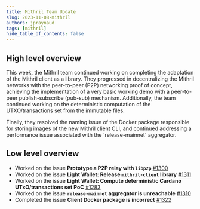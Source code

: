 ```yaml
---
title: Mithril Team Update
slug: 2023-11-08-mithril
authors: jpraynaud
tags: [mithril]
hide_table_of_contents: false
---
```


## High level overview

This week, the Mithril team continued working on completing the adaptation of the Mithril client as a library. They progressed in decentralizing the Mithril networks with the peer-to-peer (P2P) networking proof of concept, achieving the implementation of a very basic working demo with a peer-to-peer publish-subscribe (pub-sub) mechanism. Additionally, the team continued working on the deterministic computation of the UTXO/transactions set from the immutable files.

Finally, they resolved the naming issue of the Docker package responsible for storing images of the new Mithril client CLI, and continued addressing a performance issue associated with the 'release-mainnet' aggregator.

## Low level overview
- Worked on the issue **Prototype a P2P relay with `libp2p`** [#1300](https://github.com/input-output-hk/mithril/issues/1300)
- Worked on the issue **Light Wallet: Release `mithril-client` library** [#1311](https://github.com/input-output-hk/mithril/issues/1311)
- Worked on the issue **Light Wallet: Compute deterministic Cardano UTxO/transactions set PoC** [#1283](https://github.com/input-output-hk/mithril/issues/1283)
- Worked on the issue **`release-mainnet` aggregator is unreachable** [#1310](https://github.com/input-output-hk/mithril/issues/1310)
- Completed the issue **Client Docker package is incorrect** [#1322](https://github.com/input-output-hk/mithril/issues/1322)

